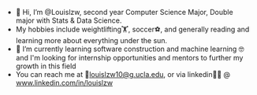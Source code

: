 - 👋 Hi, I’m @Louislzw, second year Computer Science Major, Double major with Stats & Data Science. 
- My hobbies include weightlifting🏋, soccer⚽, and generally reading and learning more about everything under the sun.
- 🌱 I’m currently learning software construction and machine learning 🤓 and I'm looking for internship opportunities and mentors to further my growth in this field
- You can reach me at 📩louislzw10@g.ucla.edu, or via linkedin👨‍💻 @ www.linkedin.com/in/louislzw


<!---
Louislzw/Louislzw is a ✨ special ✨ repository because its `README.md` (this file) appears on your GitHub profile.
You can click the Preview link to take a look at your changes.
--->
